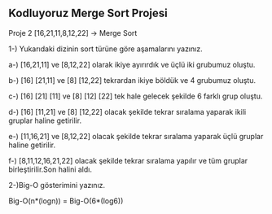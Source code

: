 ## Kodluyoruz Merge Sort Projesi

Proje 2
[16,21,11,8,12,22] -> Merge Sort

1-) Yukarıdaki dizinin sort türüne göre aşamalarını yazınız.

a-) [16,21,11] ve [8,12,22] olarak ikiye ayırırdık ve üçlü iki grubumuz oluştu.

b-) [16]   [21,11] ve [8]   [12,22] tekrardan ikiye böldük ve 4 grubumuz oluştu.

c-) [16]   [21]   [11] ve [8]   [12]   [22] tek hale gelecek şekilde 6 farklı grup oluştu.

d-) [16]   [11,21] ve [8]  [12,22]  olacak şekilde tekrar sıralama yaparak ikili gruplar haline getirilir.

e-) [11,16,21] ve [8,12,22] olacak şekilde tekrar sıralama yaparak üçlü gruplar haline getirilir.

f-) [8,11,12,16,21,22] olacak şekilde tekrar sıralama yapılır ve tüm gruplar birleştirilir.Son halini aldı.

2-)Big-O gösterimini yazınız.

Big-O(n*(logn)) = Big-O(6*(log6))